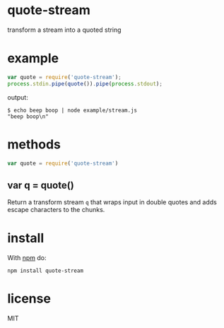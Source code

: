 # quote-stream

transform a stream into a quoted string

# example

``` js
var quote = require('quote-stream');
process.stdin.pipe(quote()).pipe(process.stdout);
```

output:

```
$ echo beep boop | node example/stream.js
"beep boop\n"
```

# methods

``` js
var quote = require('quote-stream')
```

## var q = quote()

Return a transform stream `q` that wraps input in double quotes and adds escape
characters to the chunks.

# install

With [npm](https://npmjs.org) do:

```
npm install quote-stream
```

# license

MIT
